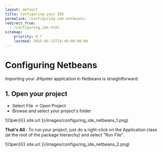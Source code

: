 ```yaml
---
layout: default
title: Configuring your IDE
permalink: /configuring-ide-netbeans/
redirect_from:
  - /configuring_ide.html
sitemap:
    priority: 0.7
    lastmod: 2015-05-22T18:40:00-00:00
---
```


# <i class="fa fa-keyboard-o"></i> Configuring Netbeans

Importing your JHipster application in Netbeans is straightforward.

## 1. Open your project

- Select File -> Open Project
- Browse and select your project's folder

![Open]({{ site.url }}/images/configuring_ide_netbeans_1.png)

**That's All** : To run your project, just do a right-click on the Application class (at the root of the package hierarchy) and select "Run File".

![Open]({{ site.url }}/images/configuring_ide_netbeans_2.png)


